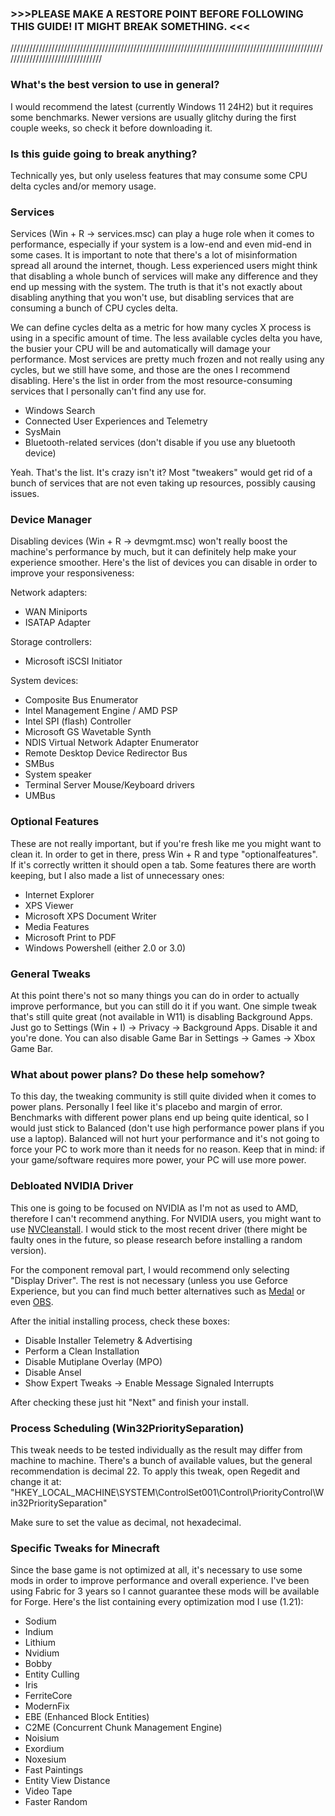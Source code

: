 ### >>>PLEASE MAKE A RESTORE POINT BEFORE FOLLOWING THIS GUIDE! IT MIGHT BREAK SOMETHING. <<<

////////////////////////////////////////////////////////////////////////////////////////////////////////////////////////////////

### What's the best version to use in general?

I would recommend the latest (currently Windows 11 24H2) but it requires some benchmarks. Newer versions are usually glitchy during the first couple weeks, so check it before downloading it.

### Is this guide going to break anything?

Technically yes, but only useless features that may consume some CPU delta cycles and/or memory usage.

### Services

Services (Win + R -> services.msc) can play a huge role when it comes to performance, especially if your system is a low-end and even mid-end in some cases. It is important to note that there's a lot of misinformation spread all around the internet, though. Less experienced users might think that disabling a whole bunch of services will make any difference and they end up messing with the system. The truth is that it's not exactly about disabling anything that you won't use, but disabling services that are consuming a bunch of CPU cycles delta. 

We can define cycles delta as a metric for how many cycles X process is using in a specific amount of time. The less available cycles delta you have, the busier your CPU will be and automatically will damage your performance. Most services are pretty much frozen and not really using any cycles, but we still have some, and those are the ones I recommend disabling. Here's the list in order from the most resource-consuming services that I personally can't find any use for. 

- Windows Search
- Connected User Experiences and Telemetry
- SysMain 
- Bluetooth-related services (don't disable if you use any bluetooth device)

Yeah. That's the list. It's crazy isn't it? Most "tweakers" would get rid of a bunch of services that are not even taking up resources, possibly causing issues. 

### Device Manager 

Disabling devices (Win + R -> devmgmt.msc) won't really boost the machine's performance by much, but it can definitely help make your experience smoother. Here's the list of devices you can disable in order to improve your responsiveness:

Network adapters:
- WAN Miniports 
- ISATAP Adapter

Storage controllers: 
- Microsoft iSCSI Initiator

System devices:
- Composite Bus Enumerator
- Intel Management Engine / AMD PSP
- Intel SPI (flash) Controller
- Microsoft GS Wavetable Synth
- NDIS Virtual Network Adapter Enumerator
- Remote Desktop Device Redirector Bus
- SMBus
- System speaker
- Terminal Server Mouse/Keyboard drivers
- UMBus

### Optional Features

These are not really important, but if you're fresh like me you might want to clean it. In order to get in there, press Win + R and type "optionalfeatures". If it's correctly written it should open a tab. Some features there are worth keeping, but I also made a list of unnecessary ones:

- Internet Explorer
- XPS Viewer
- Microsoft XPS Document Writer
- Media Features
- Microsoft Print to PDF 
- Windows Powershell (either 2.0 or 3.0)

### General Tweaks

At this point there's not so many things you can do in order to actually improve performance, but you can still do it if you want. One simple tweak that's still quite great (not available in W11) is disabling Background Apps. Just go to Settings (Win + I) -> Privacy -> Background Apps. Disable it and you're done. You can also disable Game Bar in Settings -> Games -> Xbox Game Bar.

### What about power plans? Do these help somehow?

To this day, the tweaking community is still quite divided when it comes to power plans. Personally I feel like it's placebo and margin of error. Benchmarks with different power plans end up being quite identical, so I would just stick to Balanced (don't use high performance power plans if you use a laptop). Balanced will not hurt your performance and it's not going to force your PC to work more than it needs for no reason. Keep that in mind: if your game/software requires more power, your PC will use more power. 

### Debloated NVIDIA Driver

This one is going to be focused on NVIDIA as I'm not as used to AMD, therefore I can't recommend anything. For NVIDIA users, you might want to use [NVCleanstall](https://www.techpowerup.com/download/techpowerup-nvcleanstall/). I would stick to the most recent driver (there might be faulty ones in the future, so please research before installing a random version). 

For the component removal part, I would recommend only selecting "Display Driver". The rest is not necessary (unless you use Geforce Experience, but you can find much better alternatives such as [Medal](https://medal.tv/) or even [OBS](https://obsproject.com/download). 

After the initial installing process, check these boxes: 

- Disable Installer Telemetry & Advertising 
- Perform a Clean Installation
- Disable Mutiplane Overlay (MPO)
- Disable Ansel
- Show Expert Tweaks -> Enable Message Signaled Interrupts 

After checking these just hit "Next" and finish your install. 

### Process Scheduling (Win32PrioritySeparation)

This tweak needs to be tested individually as the result may differ from machine to machine. There's a bunch of available values, but the general recommendation is decimal 22. To apply this tweak, open Regedit and change it at: "HKEY_LOCAL_MACHINE\SYSTEM\ControlSet001\Control\PriorityControl\Win32PrioritySeparation"

Make sure to set the value as decimal, not hexadecimal. 

### Specific Tweaks for Minecraft

Since the base game is not optimized at all, it's necessary to use some mods in order to improve performance and overall experience. I've been using Fabric for 3 years so I cannot guarantee these mods will be available for Forge. Here's the list containing every optimization mod I use (1.21):

- Sodium
- Indium
- Lithium
- Nvidium
- Bobby
- Entity Culling 
- Iris 
- FerriteCore
- ModernFix
- EBE (Enhanced Block Entities)
- C2ME (Concurrent Chunk Management Engine)
- Noisium
- Exordium
- Noxesium
- Fast Paintings
- Entity View Distance
- Video Tape
- Faster Random








